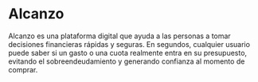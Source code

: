 # Alcanzo
Alcanzo es una plataforma digital que ayuda a las personas a tomar decisiones financieras rápidas y seguras. En segundos, cualquier usuario puede saber si un gasto o una cuota realmente entra en su presupuesto, evitando el sobreendeudamiento y generando confianza al momento de comprar.
